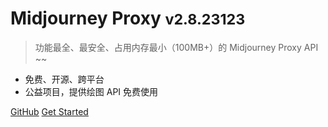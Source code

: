 # Midjourney Proxy <small>v2.8.23123</small>

> 功能最全、最安全、占用内存最小（100MB+）的 Midjourney Proxy API ~~

- 免费、开源、跨平台
- 公益项目，提供绘图 API 免费使用

[GitHub](https://github.com/trueai-org/midjourney-proxy)
[Get Started](#)